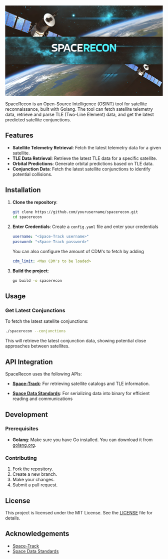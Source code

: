 ![SpaceRecon Logo](/assets/spacerecon-logo.png)

SpaceRecon is an Open-Source Intelligence (OSINT) tool for satellite reconnaissance, built with Golang. The tool can fetch satellite telemetry data, retrieve and parse TLE (Two-Line Element) data, and get the latest predicted satellite conjunctions.

## Features

- **Satellite Telemetry Retrieval**: Fetch the latest telemetry data for a given satellite.
- **TLE Data Retrieval**: Retrieve the latest TLE data for a specific satellite.
- **Orbital Predictions**: Generate orbital predictions based on TLE data.
- **Conjunction Data**: Fetch the latest satellite conjunctions to identify potential collisions.

## Installation

1. **Clone the repository**:

    ```sh
    git clone https://github.com/yourusername/spacerecon.git
    cd spacerecon
    ```

2. **Enter Credentials**:
    Create a `config.yaml` file and enter your credentials

    ```yaml
    username: "<Space-Track username>"
    password: "<Space-Track password>"
    ```

    You can also configure the amount of CDM's to fetch by adding
    ```yaml
    cdm_limit: <Max CDM's to be loaded>
    ```


3. **Build the project**:

    ```sh
    go build -o spacerecon
    ```

## Usage


### Get Latest Conjunctions

To fetch the latest satellite conjunctions:

```sh
./spacerecon --conjunctions
```

This will retrieve the latest conjunction data, showing potential close approaches between satellites.

## API Integration

SpaceRecon uses the following APIs:

- **[Space-Track](https://www.space-track.org/)**: For retrieving satellite catalogs and TLE information.

- **[Space Data Standards](https://spacedatastandards.org/#/standards)**: For serializing data into binary for efficient reading and communications
## Development

### Prerequisites

- **Golang**: Make sure you have Go installed. You can download it from [golang.org](https://golang.org/dl/).

### Contributing

1. Fork the repository.
2. Create a new branch.
3. Make your changes.
4. Submit a pull request.

## License

This project is licensed under the MIT License. See the [LICENSE](LICENSE) file for details.

## Acknowledgements

- [Space-Track](https://www.space-track.org/)
- [Space Data Standards](https://spacedatastandards.org/#/standards)
